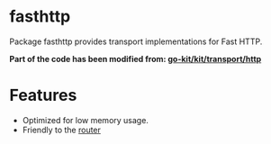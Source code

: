 # fasthttp
Package fasthttp provides transport implementations for Fast HTTP.

**Part of the code has been modified from: [go-kit/kit/transport/http](https://github.com/go-kit/kit/tree/master/transport/http)**

# Features
* Optimized for low memory usage.
* Friendly to the [router](https://github.com/fasthttp/router)